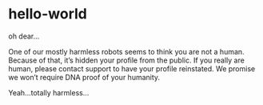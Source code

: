 # hello-world
oh dear...

One of our mostly harmless robots seems to think you are not a human.
Because of that, it’s hidden your profile from the public. If you really are human, please contact support to have your profile reinstated. We promise we won’t require DNA proof of your humanity. 

Yeah...totally harmless...
